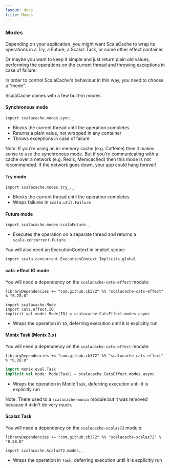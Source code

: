 ```yaml
---
layout: docs
title: Modes
---
```


### Modes

Depending on your application, you might want ScalaCache to wrap its operations in a Try, a Future, a Scalaz Task, or some other effect container.

Or maybe you want to keep it simple and just return plain old values, performing the operations on the current thread and throwing exceptions in case of failure.

In order to control ScalaCache's behaviour in this way, you need to choose a "mode".

ScalaCache comes with a few built-in modes.

#### Synchronous mode

```tut:silent
import scalacache.modes.sync._
```

* Blocks the current thread until the operation completes
* Returns a plain value, not wrapped in any container
* Throws exceptions in case of failure

Note: If you're using an in-memory cache (e.g. Caffeine) then it makes sense to use the synchronous mode. But if you're communicating with a cache over a network (e.g. Redis, Memcached) then this mode is not recommended. If the network goes down, your app could hang forever!

#### Try mode

```tut:silent
import scalacache.modes.try_._
```

* Blocks the current thread until the operation completes
* Wraps failures in `scala.util.Failure`

#### Future mode

```tut:silent
import scalacache.modes.scalaFuture._
```

* Executes the operation on a separate thread and returns a `scala.concurrent.Future`

You will also need an ExecutionContext in implicit scope:

```tut:silent
import scala.concurrent.ExecutionContext.Implicits.global
```

#### cats-effect IO mode

You will need a dependency on the `scalacache-cats-effect` module:

```
libraryDependencies += "com.github.cb372" %% "scalacache-cats-effect" % "0.28.0"
```

```tut:silent
import scalacache.Mode
import cats.effect.IO
implicit val mode: Mode[IO] = scalacache.CatsEffect.modes.async
```

* Wraps the operation in `IO`, deferring execution until it is explicitly run

#### Monix Task (Monix 3.x)

You will need a dependency on the `scalacache-cats-effect` module:

```
libraryDependencies += "com.github.cb372" %% "scalacache-cats-effect" % "0.28.0"
```

```scala
import monix.eval.Task
implicit val mode: Mode[Task] = scalacache.CatsEffect.modes.async
```

* Wraps the operation in Monix `Task`, deferring execution until it is explicitly run

Note: There used to a `scalacache-monix` module but it was removed because it
didn't do very much.

#### Scalaz Task

You will need a dependency on the `scalacache-scalaz72` module:

```
libraryDependencies += "com.github.cb372" %% "scalacache-scalaz72" % "0.28.0"
```

```tut:silent
import scalacache.Scalaz72.modes._
```

* Wraps the operation in `Task`, deferring execution until it is explicitly run

